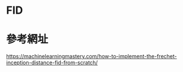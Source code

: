 # FID

# 參考網址
https://machinelearningmastery.com/how-to-implement-the-frechet-inception-distance-fid-from-scratch/
